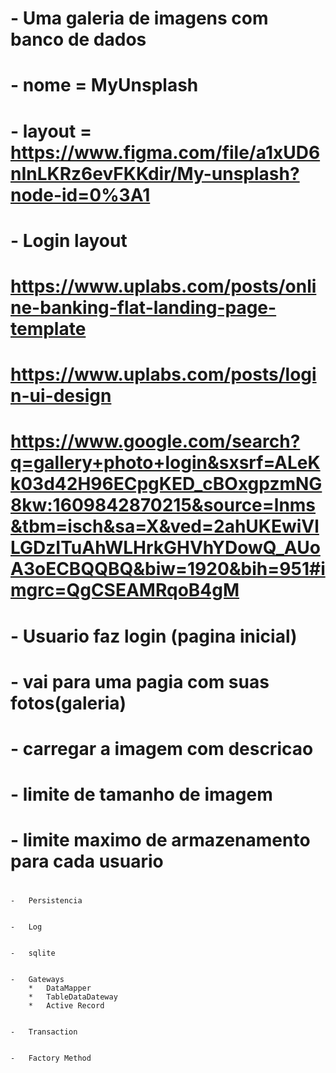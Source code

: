




#
#
#
#
#   -   Uma galeria de imagens com banco de dados
#
#
#   -   nome = MyUnsplash
#
#   -   layout = https://www.figma.com/file/a1xUD6nInLKRz6evFKKdir/My-unsplash?node-id=0%3A1
#
#
#
#   -   Login layout
#       https://www.uplabs.com/posts/online-banking-flat-landing-page-template
#       https://www.uplabs.com/posts/login-ui-design
#       https://www.google.com/search?q=gallery+photo+login&sxsrf=ALeKk03d42H96ECpgKED_cBOxgpzmNG8kw:1609842870215&source=lnms&tbm=isch&sa=X&ved=2ahUKEwiVlLGDzITuAhWLHrkGHVhYDowQ_AUoA3oECBQQBQ&biw=1920&bih=951#imgrc=QgCSEAMRqoB4gM
#
#
#
#
#   -   Usuario faz login (pagina inicial)
#
#   -   vai para uma pagia com suas fotos(galeria)
#
#   -   carregar a imagem com descricao
#
#   -   limite de tamanho de imagem
#
#   -   limite maximo de armazenamento para cada usuario
#
#
#
#
#


    -   Persistencia


    -   Log


    -   sqlite


    -   Gateways
        *   DataMapper
        *   TableDataDateway
        *   Active Record


    -   Transaction


    -   Factory Method
